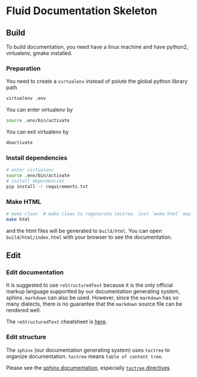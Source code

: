 # Fluid Documentation Skeleton

## Build

To build documentation, you need have a linux machine and have python2, virtualenv, gmake installed.

### Preparation

You need to create a `virtualenv` instead of polute the global python library path

```bash
virtualenv .env
```

You can enter virtualenv by

```bash
source .env/bin/activate
```

You can exit virtualenv by

```bash
deactivate
```

### Install dependencies

```bash
# enter virtualenv
source .env/bin/activate
# install dependencies
pip install -r requirements.txt
```

### Make HTML

```bash
# make clean  # make clean to regenerate toctree. Just `make html` may have a cache.
make html
```
and the html files will be generated to `build/html`. You can open `build/html/index.html` with your browser to see the documentation.

## Edit

### Edit documentation

It is suggested to use `reStructuredText` because it is the only official markup language supportted by our documentation generating system, sphinx. `markdown` can also be used. However, since the `markdown` has so many dialects, there is no guarantee that the `markdown` source file can be rendered well.

The `reStructuredText` cheatsheet is [here](http://docutils.sourceforge.net/docs/user/rst/quickref.html).


### Edit structure

The `sphinx` (our documentation generating system) uses `toctree` to organize documentation. `toctree` means `table of content tree`. 

Please see the [sphinx documentation](http://www.sphinx-doc.org/en/master/), especially [`toctree` directives](http://www.sphinx-doc.org/en/master/usage/restructuredtext/directives.html)

